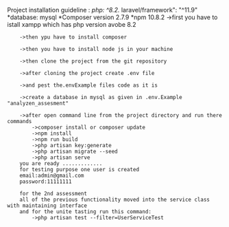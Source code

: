 Project installation guideline :
    *php: ^8.2.*
    laravel/framework": "^11.9"
    *database: mysql 
    *Composer version 2.7.9
    *npm 10.8.2
        ->first you have to istall xampp which has php version avobe 8.2

        ->then ypu have to install composer 

        ->then you have to install node js in your machine 

        ->then clone the project from the git repository 

        ->after cloning the project create .env file

        ->and pest the.envExample files code as it is

        ->create a database in mysql as given in .env.Example "analyzen_assesment"

        ->after open command line from the project directory and run there commands
            ->composer install or composer update
            ->npm install
            ->npm run build
            ->php artisan key:generate
            ->php artisan migrate --seed
            ->php artisan serve
        you are ready .............
        for testing purpose one user is created
        email:admin@gmail.com
        password:11111111
        
        for the 2nd assessment 
        all of the previous functionality moved into the service class with maintaining interface
        and for the unite tasting run this command:
            ->php artisan test --filter=UserServiceTest 
    
        
